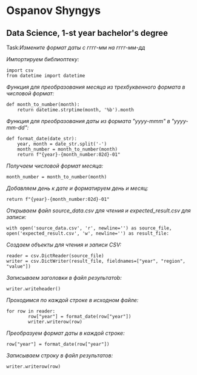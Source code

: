 # Ospanov Shyngys
## Data Science, 1-st year bachelor's degree
Task:*Измените формат даты с гггг-мм на гггг-мм-дд*


*Импортируем библиоптеку:*
```
import csv
from datetime import datetime
```


*Функция для преобразования месяца из трехбуквенного формата в числовой формат:*
```
def month_to_number(month):
    return datetime.strptime(month, '%b').month
```


*Функция для преобразования даты из формата "yyyy-mmm" в "yyyy-mm-dd":*
```
def format_date(date_str):
    year, month = date_str.split('-')
    month_number = month_to_number(month)      
    return f"{year}-{month_number:02d}-01"  
```


*Получаем числовой формат месяца:*
```
month_number = month_to_number(month)
```


*Добавляем день к дате и форматируем день и месяц:*
```
return f"{year}-{month_number:02d}-01"
```


*Открываем файл source_data.csv для чтения и expected_result.csv для записи:*
```
with open('source_data.csv', 'r', newline='') as source_file, open('expected_result.csv', 'w', newline='') as result_file:
```


*Создаем объекты для чтения и записи CSV:*
```
reader = csv.DictReader(source_file)
writer = csv.DictWriter(result_file, fieldnames=["year", "region", "value"])
```


*Записываем заголовки в файл результатоb:*
```
writer.writeheader()
```


*Проходимся по каждой строке в исходном файле:*
```
for row in reader:
        row["year"] = format_date(row["year"])
        writer.writerow(row)
```


*Преобразуем формат даты в каждой строке:*
```
row["year"] = format_date(row["year"])
```


*Записываем строку в файл результатов:*
```
writer.writerow(row)
```
